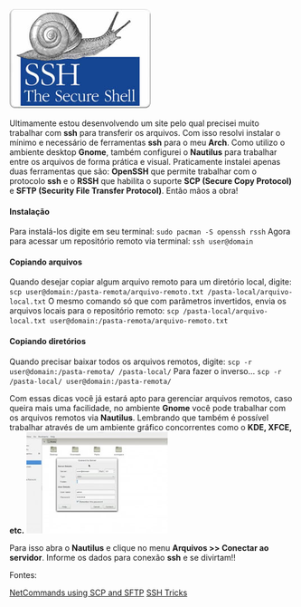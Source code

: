 ![Trabalhando com SSH](../images/ssh.jpg)

Ultimamente estou desenvolvendo um site pelo qual precisei muito trabalhar com **ssh** para transferir os arquivos. Com isso resolvi instalar o mínimo e necessário de ferramentas **ssh** para o meu **Arch**. Como utilizo o ambiente desktop **Gnome**, também configurei o **Nautilus** para trabalhar entre os arquivos de forma prática e visual. Praticamente instalei apenas duas ferramentas que são: **OpenSSH** que permite trabalhar com o protocolo **ssh** e o **RSSH** que habilita o suporte **SCP (Secure Copy Protocol)** e **SFTP (Security File Transfer Protocol)**. Então mãos a obra!

#### Instalação

Para instalá-los digite em seu terminal:
`sudo pacman -S openssh rssh`
Agora para acessar um repositório remoto via terminal:
`ssh user@domain`

#### Copiando arquivos

Quando desejar copiar algum arquivo remoto para um diretório local, digite:
`scp user@domain:/pasta-remota/arquivo-remoto.txt /pasta-local/arquivo-local.txt`
O mesmo comando só que com parâmetros invertidos, envia os arquivos locais para o repositório remoto:
`scp /pasta-local/arquivo-local.txt user@domain:/pasta-remota/arquivo-remoto.txt`

#### Copiando diretórios

Quando precisar baixar todos os arquivos remotos, digite:
`scp -r user@domain:/pasta-remota/ /pasta-local/`
Para fazer o inverso...
`scp -r /pasta-local/ user@domain:/pasta-remota/`

Com essas dicas você já estará apto para gerenciar arquivos remotos, caso queira mais uma facilidade, no ambiente **Gnome** você pode trabalhar com os arquivos remotos via **Nautilus**. Lembrando que também é possível trabalhar através de um ambiente gráfico concorrentes como o **KDE, XFCE, etc.** [![SSH via Nautilus](../images/nautilus-ssh-small.jpg)](../images/nautilus-ssh-small.jpg)

[](../images/nautilus-ssh-small.jpg)

Para isso abra o **Nautilus** e clique no menu **Arquivos >> Conectar ao servidor**. Informe os dados para conexão **ssh** e se divirtam!!

Fontes:

[NetCommands using SCP and SFTP](http://pangea.stanford.edu/computing/unix/netcommands/scpsftp.php "SCP e SFTP")
[SSH Tricks](http://polishlinux.org/apps/ssh-tricks/ "SSH Tricks")